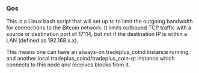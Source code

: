 ### Qos ###

This is a Linux bash script that will set up tc to limit the outgoing bandwidth for connections to the Bitcoin network. It limits outbound TCP traffic with a source or destination port of 17114, but not if the destination IP is within a LAN (defined as 192.168.x.x).

This means one can have an always-on tradeplus_coind instance running, and another local tradeplus_coind/tradeplus_coin-qt instance which connects to this node and receives blocks from it.
